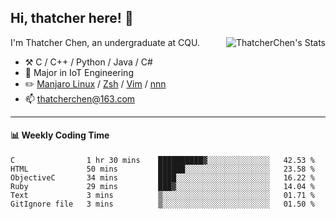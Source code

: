 ## Hi, thatcher here! :wave:

<img align="right" src="https://github-readme-stats.vercel.app/api?username=thatcherchen&title_color=333&text_color=777" alt="ThatcherChen's Stats" >

I'm Thatcher Chen, an undergraduate at CQU.

- :hammer_and_pick:  C / C++ / Python / Java / C# 
- :seedling:  Major in IoT Engineering
- :pencil2: [Manjaro Linux](https://github.com/manjaro) / [Zsh](https://github.com/zsh-users/zsh) / [Vim](https://github.com/vim/vim) / [nnn](https://github.com/jarun/nnn)
- :mailbox: thatcherchen@163.com

---

#### :bar_chart: Weekly Coding Time

<!--START_SECTION:waka-->

```text
C                1 hr 30 mins    ██████████▓░░░░░░░░░░░░░░   42.53 %
HTML             50 mins         ██████░░░░░░░░░░░░░░░░░░░   23.58 %
ObjectiveC       34 mins         ████░░░░░░░░░░░░░░░░░░░░░   16.22 %
Ruby             29 mins         ███▓░░░░░░░░░░░░░░░░░░░░░   14.04 %
Text             3 mins          ▒░░░░░░░░░░░░░░░░░░░░░░░░   01.71 %
GitIgnore file   3 mins          ▒░░░░░░░░░░░░░░░░░░░░░░░░   01.50 %
```

<!--END_SECTION:waka-->
